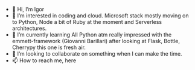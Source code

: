 - 👋 Hi, I’m Igor
- 👀 I’m interested in coding and cloud. Microsoft stack mostly moving on to Python, Node a bit of Ruby at the moment and Serverless architectures.
- 🌱 I’m currently learning All Python atm really impressed with the emmett-framework (Giovanni Barillari) after looking at Flask, Bottle, Cherrypy this one is fresh air. 
- 💞️ I’m looking to collaborate on something when I can make the time.
- 📫 How to reach me, here 

<!---
ivwivw/ivwivw is a ✨ special ✨ repository because its `README.md` (this file) appears on your GitHub profile.
You can click the Preview link to take a look at your changes.
--->
